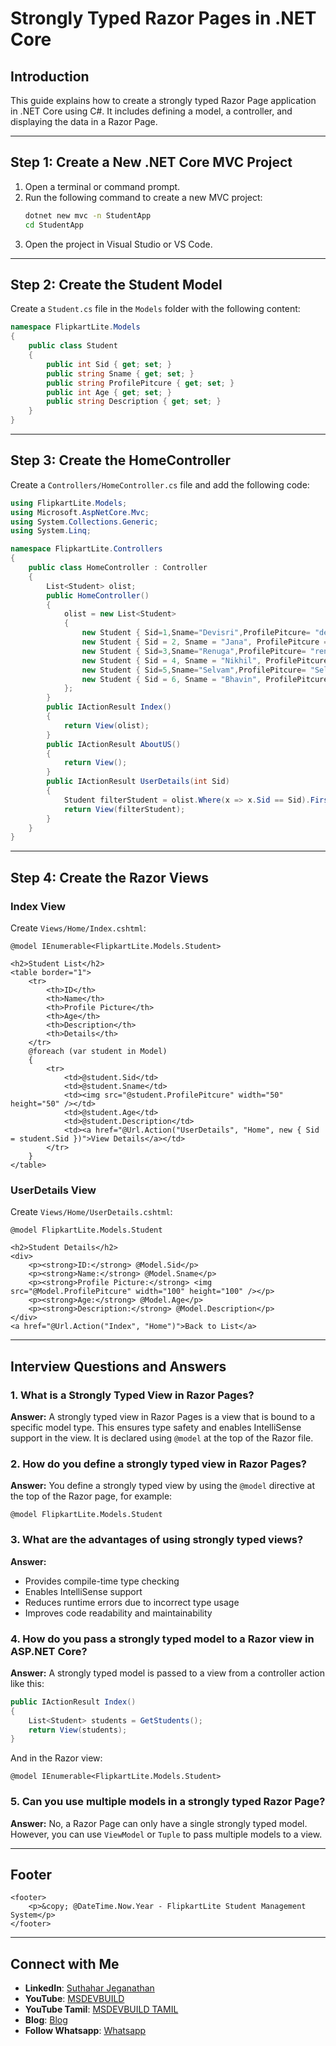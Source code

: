 # Strongly Typed Razor Pages in .NET Core

## Introduction

This guide explains how to create a strongly typed Razor Page application in .NET Core using C#. It includes defining a model, a controller, and displaying the data in a Razor Page.

---

## Step 1: Create a New .NET Core MVC Project

1. Open a terminal or command prompt.
2. Run the following command to create a new MVC project:
   ```sh
   dotnet new mvc -n StudentApp
   cd StudentApp
   ```
3. Open the project in Visual Studio or VS Code.

---

## Step 2: Create the Student Model

Create a `Student.cs` file in the `Models` folder with the following content:

```csharp
namespace FlipkartLite.Models
{
    public class Student
    {
        public int Sid { get; set; }
        public string Sname { get; set; }
        public string ProfilePitcure { get; set; }
        public int Age { get; set; }
        public string Description { get; set; }
    }
}
```

---

## Step 3: Create the HomeController

Create a `Controllers/HomeController.cs` file and add the following code:

```csharp
using FlipkartLite.Models;
using Microsoft.AspNetCore.Mvc;
using System.Collections.Generic;
using System.Linq;

namespace FlipkartLite.Controllers
{
    public class HomeController : Controller
    {
        List<Student> olist;
        public HomeController()
        {
            olist = new List<Student>
            {
                new Student { Sid=1,Sname="Devisri",ProfilePitcure= "devisri.jpeg",Age=35,Description= "I am working in Accenture" },
                new Student { Sid = 2, Sname = "Jana", ProfilePitcure = "jana.jpeg", Age = 25, Description = "I am working in Mindtree" },
                new Student { Sid=3,Sname="Renuga",ProfilePitcure= "renuga.jpeg",Age=22,Description= "I am working in Wipro" },
                new Student { Sid = 4, Sname = "Nikhil", ProfilePitcure = "Nikhil.jpeg", Age = 21, Description = "I am working in LNT" },
                new Student { Sid=5,Sname="Selvam",ProfilePitcure= "Selvam.jpeg",Age=19,Description= "I am working in OLA" },
                new Student { Sid = 6, Sname = "Bhavin", ProfilePitcure = "Bhavin.jpeg", Age = 29, Description = "I am working in continental" },
            };
        }
        public IActionResult Index()
        {
            return View(olist);
        }
        public IActionResult AboutUS()
        {
            return View();
        }
        public IActionResult UserDetails(int Sid)
        {
            Student filterStudent = olist.Where(x => x.Sid == Sid).FirstOrDefault();
            return View(filterStudent);
        }
    }
}
```

---

## Step 4: Create the Razor Views

### **Index View**

Create `Views/Home/Index.cshtml`:

```razor
@model IEnumerable<FlipkartLite.Models.Student>

<h2>Student List</h2>
<table border="1">
    <tr>
        <th>ID</th>
        <th>Name</th>
        <th>Profile Picture</th>
        <th>Age</th>
        <th>Description</th>
        <th>Details</th>
    </tr>
    @foreach (var student in Model)
    {
        <tr>
            <td>@student.Sid</td>
            <td>@student.Sname</td>
            <td><img src="@student.ProfilePitcure" width="50" height="50" /></td>
            <td>@student.Age</td>
            <td>@student.Description</td>
            <td><a href="@Url.Action("UserDetails", "Home", new { Sid = student.Sid })">View Details</a></td>
        </tr>
    }
</table>
```

### **UserDetails View**

Create `Views/Home/UserDetails.cshtml`:

```razor
@model FlipkartLite.Models.Student

<h2>Student Details</h2>
<div>
    <p><strong>ID:</strong> @Model.Sid</p>
    <p><strong>Name:</strong> @Model.Sname</p>
    <p><strong>Profile Picture:</strong> <img src="@Model.ProfilePitcure" width="100" height="100" /></p>
    <p><strong>Age:</strong> @Model.Age</p>
    <p><strong>Description:</strong> @Model.Description</p>
</div>
<a href="@Url.Action("Index", "Home")">Back to List</a>
```

---

## Interview Questions and Answers

### 1. What is a Strongly Typed View in Razor Pages?

**Answer:** A strongly typed view in Razor Pages is a view that is bound to a specific model type. This ensures type safety and enables IntelliSense support in the view. It is declared using `@model` at the top of the Razor file.

### 2. How do you define a strongly typed view in Razor Pages?

**Answer:** You define a strongly typed view by using the `@model` directive at the top of the Razor page, for example:

```razor
@model FlipkartLite.Models.Student
```

### 3. What are the advantages of using strongly typed views?

**Answer:**

- Provides compile-time type checking
- Enables IntelliSense support
- Reduces runtime errors due to incorrect type usage
- Improves code readability and maintainability

### 4. How do you pass a strongly typed model to a Razor view in ASP.NET Core?

**Answer:**
A strongly typed model is passed to a view from a controller action like this:

```csharp
public IActionResult Index()
{
    List<Student> students = GetStudents();
    return View(students);
}
```

And in the Razor view:

```razor
@model IEnumerable<FlipkartLite.Models.Student>
```

### 5. Can you use multiple models in a strongly typed Razor Page?

**Answer:** No, a Razor Page can only have a single strongly typed model. However, you can use `ViewModel` or `Tuple` to pass multiple models to a view.

---

## Footer

```razor
<footer>
    <p>&copy; @DateTime.Now.Year - FlipkartLite Student Management System</p>
</footer>
```

---

## Connect with Me

- **LinkedIn**: [Suthahar Jeganathan](https://www.linkedin.com/in/jssuthahar/)
- **YouTube**: [MSDEVBUILD](https://www.youtube.com/@MSDEVBUILD)
- **YouTube Tamil**: [MSDEVBUILD TAMIL](https://www.youtube.com/@MSDEVBUILDTamil)
- **Blog**: [Blog](https://www.msdevbuild.com/)
- **Follow Whatsapp**: [Whatsapp](https://www.whatsapp.com/channel/0029Va5j2rHEFeXcTlUhQB0J)


